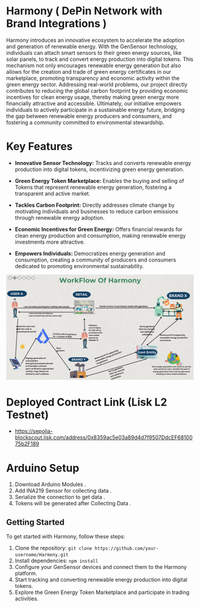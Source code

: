 # Harmony ( DePin Network with Brand Integrations )

Harmony introduces an innovative ecosystem to accelerate the adoption and generation of renewable energy. With the GenSensor technology, individuals can attach smart sensors to their green energy sources, like solar panels, to track and convert energy production into digital tokens. This mechanism not only encourages renewable energy generation but also allows for the creation and trade of green energy certificates in our marketplace, promoting transparency and economic activity within the green energy sector. Addressing real-world problems, our project directly contributes to reducing the global carbon footprint by providing economic incentives for clean energy usage, thereby making green energy more financially attractive and accessible. Ultimately, our initiative empowers individuals to actively participate in a sustainable energy future, bridging the gap between renewable energy producers and consumers, and fostering a community committed to environmental stewardship.

# Key Features

- **Innovative Sensor Technology:** Tracks and converts renewable energy production into digital tokens, incentivizing green energy generation.
  
- **Green Energy Token Marketplace:** Enables the buying and selling of Tokens that represent renewable energy generation, fostering a transparent and active market.
  
- **Tackles Carbon Footprint:** Directly addresses climate change by motivating individuals and businesses to reduce carbon emissions through renewable energy adoption.
  
- **Economic Incentives for Green Energy:** Offers financial rewards for clean energy production and consumption, making renewable energy investments more attractive.
  
- **Empowers Individuals:** Democratizes energy generation and consumption, creating a community of producers and consumers dedicated to promoting environmental sustainability.



![Harmony workflow](./public/HarmonyFlow.jpg)


# Deployed Contract Link (Lisk L2 Testnet)
- https://sepolia-blockscout.lisk.com/address/0x8359ac5e03a89d4d7f9507DdcEF6810075b2F189


# Arduino Setup
1. Download Arduino Modules .
2. Add INA219 Sensor for collecting data .
3. Serialize the connection to get data .
4. Tokens will be generated after Collecting Data .

## Getting Started

To get started with Harmony, follow these steps:

1. Clone the repository: `git clone https://github.com/your-username/Harmony.git`
2. Install dependencies: `npm install`
3. Configure your GenSensor devices and connect them to the Harmony platform.
4. Start tracking and converting renewable energy production into digital tokens.
5. Explore the Green Energy Token Marketplace and participate in trading activities.



